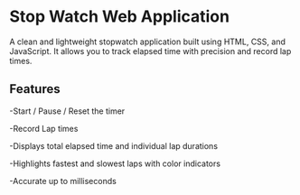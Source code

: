 # Stop Watch Web Application

A clean and lightweight stopwatch application built using HTML, CSS, and JavaScript. It allows you to track elapsed time with precision and record lap times.

## Features

-Start / Pause / Reset the timer

-Record Lap times

-Displays total elapsed time and individual lap durations

-Highlights fastest and slowest laps with color indicators

-Accurate up to milliseconds
